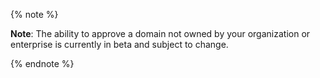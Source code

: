 {% note %}

**Note**: The ability to approve a domain not owned by your organization or enterprise is currently in beta and subject to change.

{% endnote %}
